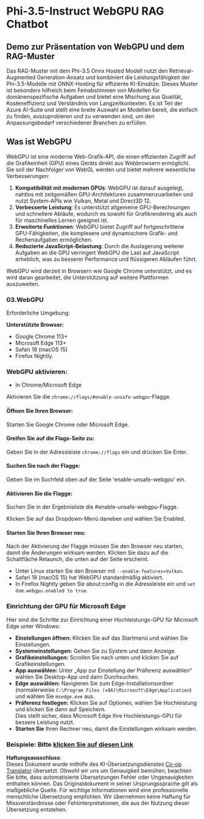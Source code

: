 <!--
CO_OP_TRANSLATOR_METADATA:
{
  "original_hash": "b62864faf628eb07f5231d4885555198",
  "translation_date": "2025-05-07T11:00:10+00:00",
  "source_file": "md/02.Application/01.TextAndChat/Phi3/WebGPUWithPhi35Readme.md",
  "language_code": "de"
}
-->
# Phi-3.5-Instruct WebGPU RAG Chatbot

## Demo zur Präsentation von WebGPU und dem RAG-Muster

Das RAG-Muster mit dem Phi-3.5 Onnx Hosted Modell nutzt den Retrieval-Augmented Generation-Ansatz und kombiniert die Leistungsfähigkeit der Phi-3.5-Modelle mit ONNX-Hosting für effiziente KI-Einsätze. Dieses Muster ist besonders hilfreich beim Feinabstimmen von Modellen für domänenspezifische Aufgaben und bietet eine Mischung aus Qualität, Kosteneffizienz und Verständnis von Langzeitkontexten. Es ist Teil der Azure AI-Suite und stellt eine breite Auswahl an Modellen bereit, die einfach zu finden, auszuprobieren und zu verwenden sind, um den Anpassungsbedarf verschiedener Branchen zu erfüllen.

## Was ist WebGPU  
WebGPU ist eine moderne Web-Grafik-API, die einen effizienten Zugriff auf die Grafikeinheit (GPU) eines Geräts direkt aus Webbrowsern ermöglicht. Sie soll der Nachfolger von WebGL werden und bietet mehrere wesentliche Verbesserungen:

1. **Kompatibilität mit modernen GPUs**: WebGPU ist darauf ausgelegt, nahtlos mit zeitgemäßen GPU-Architekturen zusammenzuarbeiten und nutzt System-APIs wie Vulkan, Metal und Direct3D 12.
2. **Verbesserte Leistung**: Es unterstützt allgemeine GPU-Berechnungen und schnellere Abläufe, wodurch es sowohl für Grafikrendering als auch für maschinelles Lernen geeignet ist.
3. **Erweiterte Funktionen**: WebGPU bietet Zugriff auf fortgeschrittene GPU-Fähigkeiten, die komplexere und dynamischere Grafik- und Rechenaufgaben ermöglichen.
4. **Reduzierte JavaScript-Belastung**: Durch die Auslagerung weiterer Aufgaben an die GPU verringert WebGPU die Last auf JavaScript erheblich, was zu besserer Performance und flüssigeren Abläufen führt.

WebGPU wird derzeit in Browsern wie Google Chrome unterstützt, und es wird daran gearbeitet, die Unterstützung auf weitere Plattformen auszuweiten.

### 03.WebGPU  
Erforderliche Umgebung:

**Unterstützte Browser:**  
- Google Chrome 113+  
- Microsoft Edge 113+  
- Safari 18 (macOS 15)  
- Firefox Nightly.

### WebGPU aktivieren:

- In Chrome/Microsoft Edge  

Aktivieren Sie die `chrome://flags/#enable-unsafe-webgpu`-Flagge.

#### Öffnen Sie Ihren Browser:  
Starten Sie Google Chrome oder Microsoft Edge.

#### Greifen Sie auf die Flags-Seite zu:  
Geben Sie in der Adressleiste `chrome://flags` ein und drücken Sie Enter.

#### Suchen Sie nach der Flagge:  
Geben Sie im Suchfeld oben auf der Seite 'enable-unsafe-webgpu' ein.

#### Aktivieren Sie die Flagge:  
Suchen Sie in der Ergebnisliste die #enable-unsafe-webgpu-Flagge.

Klicken Sie auf das Dropdown-Menü daneben und wählen Sie Enabled.

#### Starten Sie Ihren Browser neu:  

Nach der Aktivierung der Flagge müssen Sie den Browser neu starten, damit die Änderungen wirksam werden. Klicken Sie dazu auf die Schaltfläche Relaunch, die unten auf der Seite erscheint.

- Unter Linux starten Sie den Browser mit `--enable-features=Vulkan`.  
- Safari 18 (macOS 15) hat WebGPU standardmäßig aktiviert.  
- In Firefox Nightly geben Sie about:config in die Adressleiste ein und `set dom.webgpu.enabled to true`.

### Einrichtung der GPU für Microsoft Edge  

Hier sind die Schritte zur Einrichtung einer Hochleistungs-GPU für Microsoft Edge unter Windows:

- **Einstellungen öffnen:** Klicken Sie auf das Startmenü und wählen Sie Einstellungen.  
- **Systemeinstellungen:** Gehen Sie zu System und dann Anzeige.  
- **Grafikeinstellungen:** Scrollen Sie nach unten und klicken Sie auf Grafikeinstellungen.  
- **App auswählen:** Unter „App zur Einstellung der Präferenz auswählen“ wählen Sie Desktop-App und dann Durchsuchen.  
- **Edge auswählen:** Navigieren Sie zum Edge-Installationsordner (normalerweise `C:\Program Files (x86)\Microsoft\Edge\Application`) und wählen Sie `msedge.exe` aus.  
- **Präferenz festlegen:** Klicken Sie auf Optionen, wählen Sie Hochleistung und klicken Sie dann auf Speichern.  
Dies stellt sicher, dass Microsoft Edge Ihre Hochleistungs-GPU für bessere Leistung nutzt.  
- **Starten Sie** Ihren Rechner neu, damit die Einstellungen wirksam werden.

### Beispiele: Bitte [klicken Sie auf diesen Link](https://github.com/microsoft/aitour-exploring-cutting-edge-models/tree/main/src/02.ONNXRuntime/01.WebGPUChatRAG)

**Haftungsausschluss**:  
Dieses Dokument wurde mithilfe des KI-Übersetzungsdienstes [Co-op Translator](https://github.com/Azure/co-op-translator) übersetzt. Obwohl wir uns um Genauigkeit bemühen, beachten Sie bitte, dass automatisierte Übersetzungen Fehler oder Ungenauigkeiten enthalten können. Das Originaldokument in seiner Ursprungssprache gilt als maßgebliche Quelle. Für wichtige Informationen wird eine professionelle menschliche Übersetzung empfohlen. Wir übernehmen keine Haftung für Missverständnisse oder Fehlinterpretationen, die aus der Nutzung dieser Übersetzung entstehen.